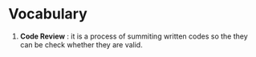 # Vocabulary

1. **Code Review** : it is a process of summiting written codes so the they can be check whether they are valid.
  